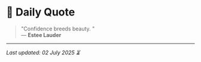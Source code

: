 # 📜 Daily Quote

> "Confidence breeds beauty.  "  
> — **Estee Lauder**

---

_Last updated: 02 July 2025 ⏳_
